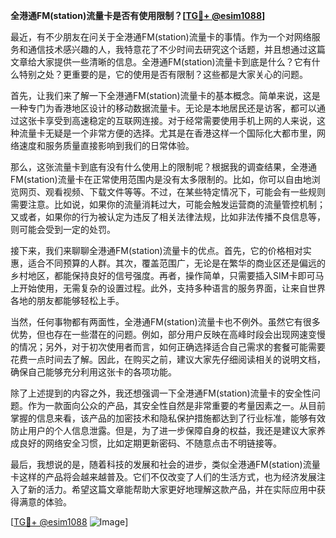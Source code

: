 **全港通FM(station)流量卡是否有使用限制？[[TG💪+ @esim1088](https://t.me/s/esim1088)]**

最近，有不少朋友在问关于全港通FM(station)流量卡的事情。作为一个对网络服务和通信技术感兴趣的人，我特意花了不少时间去研究这个话题，并且想通过这篇文章给大家提供一些清晰的信息。全港通FM(station)流量卡到底是什么？它有什么特别之处？更重要的是，它的使用是否有限制？这些都是大家关心的问题。

首先，让我们来了解一下全港通FM(station)流量卡的基本概念。简单来说，这是一种专门为香港地区设计的移动数据流量卡。无论是本地居民还是访客，都可以通过这张卡享受到高速稳定的互联网连接。对于经常需要使用手机上网的人来说，这种流量卡无疑是一个非常方便的选择。尤其是在香港这样一个国际化大都市里，网络速度和服务质量直接影响到我们的日常体验。

那么，这张流量卡到底有没有什么使用上的限制呢？根据我的调查结果，全港通FM(station)流量卡在正常使用范围内是没有太多限制的。比如，你可以自由地浏览网页、观看视频、下载文件等等。不过，在某些特定情况下，可能会有一些规则需要注意。比如说，如果你的流量消耗过大，可能会触发运营商的流量管控机制；又或者，如果你的行为被认定为违反了相关法律法规，比如非法传播不良信息等，则可能会受到一定的处罚。

接下来，我们来聊聊全港通FM(station)流量卡的优点。首先，它的价格相对实惠，适合不同预算的人群。其次，覆盖范围广，无论是在繁华的商业区还是偏远的乡村地区，都能保持良好的信号强度。再者，操作简单，只需要插入SIM卡即可马上开始使用，无需复杂的设置过程。此外，支持多种语言的服务界面，让来自世界各地的朋友都能够轻松上手。

当然，任何事物都有两面性，全港通FM(station)流量卡也不例外。虽然它有很多优势，但也存在一些潜在的问题。例如，部分用户反映在高峰时段会出现网速变慢的情况；另外，对于初次使用者而言，如何正确选择适合自己需求的套餐可能需要花费一点时间去了解。因此，在购买之前，建议大家先仔细阅读相关的说明文档，确保自己能够充分利用这张卡的各项功能。

除了上述提到的内容之外，我还想强调一下全港通FM(station)流量卡的安全性问题。作为一款面向公众的产品，其安全性自然是非常重要的考量因素之一。从目前掌握的信息来看，该产品的加密技术和隐私保护措施都达到了行业标准，能够有效防止用户的个人信息泄露。但是，为了进一步保障自身的权益，我还是建议大家养成良好的网络安全习惯，比如定期更新密码、不随意点击不明链接等。

最后，我想说的是，随着科技的发展和社会的进步，类似全港通FM(station)流量卡这样的产品将会越来越普及。它们不仅改变了人们的生活方式，也为经济发展注入了新的活力。希望这篇文章能帮助大家更好地理解这款产品，并在实际应用中获得满意的体验。

[[TG💪+ @esim1088](https://t.me/s/esim1088) ![Image](https://i.postimg.cc/4NQfJmqS/Snipaste-2025-05-13-00-14-12.png)]